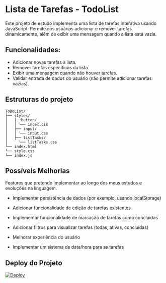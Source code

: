 
# Lista de Tarefas - TodoList

Este projeto de estudo implementa uma lista de tarefas interativa usando JavaScript. Permite aos usuários adicionar e remover tarefas dinamicamente, além de exibir uma mensagem quando a lista está vazia.


## Funcionalidades:
- Adicionar novas tarefas à lista.
- Remover tarefas específicas da lista.
- Exibir uma mensagem quando não houver tarefas.
- Validar entrada de dados do usuário (não permite adicionar tarefas vazias).

## Estruturas do projeto

```http
ToDoList/
├── styles/
│   ├──button/
│   │ └── index.css
│   ├── input/
│   │ └── input.css
│   ├── listTasks/
│     └── listTasks.css
└── index.html
└── style.css
└── index.js
```
## Possíveis Melhorias

Features que pretendo implementar ao longo dos meus estudos e evoluções na linguagem.

- Implementar persistência de dados (por exemplo, usando localStorage)

- Adicionar funcionalidade de edição de tarefas existentes

- Implementar funcionalidade de marcação de tarefas como concluídas

- Adicionar filtros para visualizar tarefas (todas, ativas, concluídas)

- Melhorar experiência do usuário

- Implementar um sistema de data/hora para as tarefas

## Deploy do Projeto

[![Deploy](https://img.shields.io/badge/my_portfolio-000?style=for-the-badge&logo=ko-fi&logoColor=white)](https://victorbterra.github.io/listadetarefas/)
